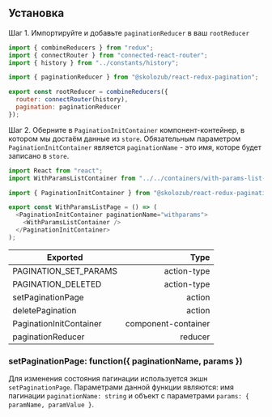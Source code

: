 ## Установка

Шаг 1. Импортируйте и добавьте `paginationReducer` в ваш `rootReducer`

```javascript
import { combineReducers } from "redux";
import { connectRouter } from "connected-react-router";
import { history } from "../constants/history";

import { paginationReducer } from "@skolozub/react-redux-pagination";

export const rootReducer = combineReducers({
  router: connectRouter(history),
  pagination: paginationReducer
});
```

Шаг 2. Оберните в `PaginationInitContainer` компонент-контейнер, в котором мы достаём данные из `store`. Обязательным параметром `PaginationInitContainer` является `paginationName` - это имя, которе будет записано в `store`.

```javascript
import React from "react";
import WithParamsListContainer from "../../containers/with-params-list-container";

import { PaginationInitContainer } from "@skolozub/react-redux-pagination";

export const WithParamsListPage = () => (
  <PaginationInitContainer paginationName="withparams">
    <WithParamsListContainer />
  </PaginationInitContainer>
);
```

| Exported                |                Type |
| ----------------------- | ------------------: |
| PAGINATION_SET_PARAMS   |         action-type |
| PAGINATION_DELETED      |         action-type |
| setPaginationPage       |              action |
| deletePagination        |              action |
| PaginationInitContainer | component-container |
| paginationReducer       |             reducer |

### setPaginationPage: function({ paginationName, params })

Для изменения состояния пагинации используется экшн `setPaginationPage`. Параметрами данной функции являются: имя пагинации `paginationName: string` и объект с параметрами `params: { paramName, paramValue }`.
